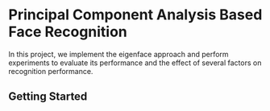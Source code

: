 # Principal Component Analysis Based Face Recognition

In this project, we implement the eigenface approach  and perform experiments to
evaluate its performance and the effect of several factors on recognition performance.

## Getting Started

